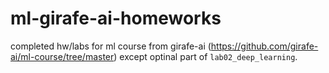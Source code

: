 # ml-girafe-ai-homeworks
completed hw/labs for ml course from girafe-ai (https://github.com/girafe-ai/ml-course/tree/master) except optinal part of `lab02_deep_learning`. 
